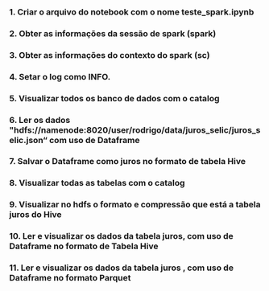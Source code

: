 ### 1. Criar o arquivo do notebook com o nome teste_spark.ipynb

### 2. Obter as informações da sessão de spark (spark)

### 3. Obter as informações do contexto do spark (sc)

### 4. Setar o log como INFO.

### 5. Visualizar todos os banco de dados com o catalog

### 6. Ler os dados "hdfs://namenode:8020/user/rodrigo/data/juros_selic/juros_selic.json“ com uso de Dataframe

### 7. Salvar o Dataframe como juros no formato de tabela Hive

### 8. Visualizar todas as tabelas com o catalog

### 9. Visualizar no hdfs o formato e compressão que está a tabela juros do Hive

### 10. Ler e visualizar os dados da tabela juros, com uso de Dataframe no formato de Tabela Hive

### 11. Ler e visualizar os dados da tabela juros , com uso de Dataframe no formato Parquet
